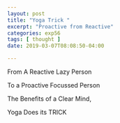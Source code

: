 ```yaml
---
layout: post
title: "Yoga Trick "
excerpt: "Proactive from Reactive"
categories: exp56
tags: [ thought ]
date: 2019-03-07T08:08:50-04:00

---
```



From A Reactive Lazy Person

To a Proactive Focussed Person

The Benefits of a Clear Mind,

Yoga Does its TRICK  
